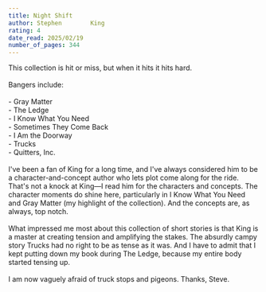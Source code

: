 ```yaml
---
title: Night Shift
author: Stephen        King
rating: 4
date_read: 2025/02/19
number_of_pages: 344
---
```


This collection is hit or miss, but when it hits it hits hard. <br/><br/>Bangers include:<br/><br/>- Gray Matter<br/>- The Ledge<br/>- I Know What You Need<br/>- Sometimes They Come Back<br/>- I Am the Doorway<br/>- Trucks<br/>- Quitters, Inc.<br/><br/>I've been a fan of King for a long time, and I've always considered him to be a character-and-concept author who lets plot come along for the ride. That's not a knock at King—I read him for the characters and concepts. The character moments do shine here, particularly in I Know What You Need and Gray Matter (my highlight of the collection). And the concepts are, as always, top notch. <br/><br/>What impressed me most about this collection of short stories is that King is a master at creating tension and amplifying the stakes. The absurdly campy story Trucks had no right to be as tense as it was. And I have to admit that I kept putting down my book during The Ledge, because my entire body started tensing up. <br/><br/>I am now vaguely afraid of truck stops and pigeons. Thanks, Steve. 